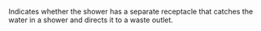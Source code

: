 ﻿Indicates whether the shower has a separate receptacle that catches the water in a shower and directs it to a waste outlet.
